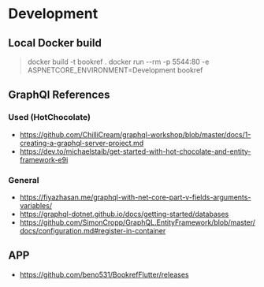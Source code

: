 # Development

## Local Docker build

> docker build -t bookref .
> docker run --rm -p 5544:80 -e ASPNETCORE_ENVIRONMENT=Development bookref


## GraphQl References

### Used (HotChocolate)

- https://github.com/ChilliCream/graphql-workshop/blob/master/docs/1-creating-a-graphql-server-project.md
- https://dev.to/michaelstaib/get-started-with-hot-chocolate-and-entity-framework-e9i

### General

- https://fiyazhasan.me/graphql-with-net-core-part-v-fields-arguments-variables/
- https://graphql-dotnet.github.io/docs/getting-started/databases
- https://github.com/SimonCropp/GraphQL.EntityFramework/blob/master/docs/configuration.md#register-in-container

## APP

- https://github.com/beno531/BookrefFlutter/releases
